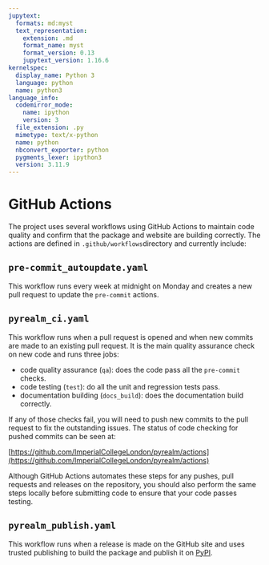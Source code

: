 ```yaml
---
jupytext:
  formats: md:myst
  text_representation:
    extension: .md
    format_name: myst
    format_version: 0.13
    jupytext_version: 1.16.6
kernelspec:
  display_name: Python 3
  language: python
  name: python3
language_info:
  codemirror_mode:
    name: ipython
    version: 3
  file_extension: .py
  mimetype: text/x-python
  name: python
  nbconvert_exporter: python
  pygments_lexer: ipython3
  version: 3.11.9
---
```


# GitHub Actions

The project uses several workflows using GitHub Actions to maintain code quality and
confirm that the package and website are building correctly. The actions are defined in
`.github/workflows`directory and currently include:

## `pre-commit_autoupdate.yaml`

This workflow runs every week at midnight on Monday and creates a new pull request to
update the `pre-commit` actions.

## `pyrealm_ci.yaml`

This workflow runs when a pull request is opened and when new commits are made to an
existing pull request. It is the main quality assurance check on new code and runs three
jobs:

* code quality assurance (`qa`): does the code pass all the `pre-commit` checks.
* code testing (`test`): do all the unit and regression tests pass.
* documentation building (`docs_build`): does the documentation build correctly.

If any of those checks fail, you will need to push new commits to the pull request to
fix the outstanding issues. The status of code checking for pushed commits can be seen at:

[https://github.com/ImperialCollegeLondon/pyrealm/actions](https://github.com/ImperialCollegeLondon/pyrealm/actions)

Although GitHub Actions automates these steps for any pushes, pull requests and releases
on the repository, you should also perform the same steps locally before submitting code
to ensure that your code passes testing.

## `pyrealm_publish.yaml`

This workflow runs when a release is made on the GitHub site and uses trusted publishing
to build the package and publish it on [PyPI](https://pypi.org/project/pyrealm/).
